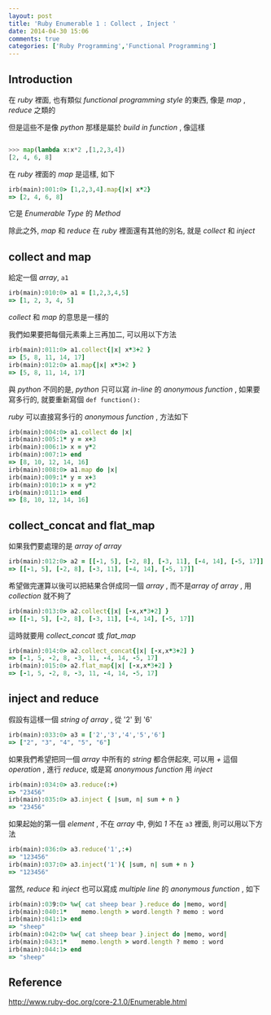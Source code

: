 ```yaml
---
layout: post
title: 'Ruby Enumerable 1 : Collect , Inject '
date: 2014-04-30 15:06
comments: true
categories: ['Ruby Programming','Functional Programming']
---
```


## Introduction


在 *ruby*  裡面, 也有類似 *functional programming style* 的東西, 像是 *map* , *reduce* 之類的


但是這些不是像 *python* 那樣是屬於 *build in function* , 像這樣



```python

>>> map(lambda x:x*2 ,[1,2,3,4])
[2, 4, 6, 8]

```


在 *ruby* 裡面的 *map* 是這樣, 如下



```ruby
irb(main):001:0> [1,2,3,4].map{|x| x*2}
=> [2, 4, 6, 8]

```


它是 *Enumerable Type* 的 *Method* 


除此之外, *map* 和 *reduce* 在 *ruby* 裡面還有其他的別名, 就是 *collect* 和 *inject*

<!--more-->

## collect and map


給定一個 *array*, `a1`



```ruby
irb(main):010:0> a1 = [1,2,3,4,5]
=> [1, 2, 3, 4, 5]

```


*collect* 和 *map* 的意思是一樣的

我們如果要把每個元素乘上三再加二, 可以用以下方法



```ruby
irb(main):011:0> a1.collect{|x| x*3+2 }
=> [5, 8, 11, 14, 17]
irb(main):012:0> a1.map{|x| x*3+2 }
=> [5, 8, 11, 14, 17]

```


與 *python* 不同的是, *python* 只可以寫 *in-line* 的 *anonymous function* , 如果要寫多行的, 就要重新寫個 `def function():`


*ruby* 可以直接寫多行的 *anonymous function* , 方法如下



```ruby
irb(main):004:0> a1.collect do |x|
irb(main):005:1* y = x+3
irb(main):006:1> x = y*2
irb(main):007:1> end
=> [8, 10, 12, 14, 16]
irb(main):008:0> a1.map do |x|
irb(main):009:1* y = x+3
irb(main):010:1> x = y*2
irb(main):011:1> end
=> [8, 10, 12, 14, 16]

```


## collect_concat and flat_map


如果我們要處理的是 *array of array*



```ruby
irb(main):012:0> a2 = [[-1, 5], [-2, 8], [-3, 11], [-4, 14], [-5, 17]]
=> [[-1, 5], [-2, 8], [-3, 11], [-4, 14], [-5, 17]]

```


希望做完運算以後可以把結果合併成同一個 *array* , 而不是*array of array* , 用 *collection* 就不夠了



```ruby
irb(main):013:0> a2.collect{|x| [-x,x*3+2] }
=> [[-1, 5], [-2, 8], [-3, 11], [-4, 14], [-5, 17]]

```


這時就要用 *collect_concat* 或 *flat_map*



```ruby
irb(main):014:0> a2.collect_concat{|x| [-x,x*3+2] }
=> [-1, 5, -2, 8, -3, 11, -4, 14, -5, 17]
irb(main):015:0> a2.flat_map{|x| [-x,x*3+2] }
=> [-1, 5, -2, 8, -3, 11, -4, 14, -5, 17]

```



## inject and reduce



假設有這樣一個 *string of array* , 從 '2' 到 '6' 



```ruby
irb(main):033:0> a3 = ['2','3','4','5','6']
=> ["2", "3", "4", "5", "6"]

```


如果我們希望把同一個 *array* 中所有的 *string* 都合併起來, 可以用 *+* 這個 *operation* , 進行 *reduce*, 或是寫 *anonymous function* 用 *inject*




```ruby
irb(main):034:0> a3.reduce(:+)
=> "23456"
irb(main):035:0> a3.inject { |sum, n| sum + n }
=> "23456"

```


如果起始的第一個 *element* , 不在 *array* 中, 例如 *1* 不在 `a3` 裡面, 則可以用以下方法



```ruby
irb(main):036:0> a3.reduce('1',:+)
=> "123456"
irb(main):037:0> a3.inject('1'){ |sum, n| sum + n }
=> "123456"

```


當然, *reduce* 和 *inject* 也可以寫成 *multiple line* 的 *anonymous function* , 如下



```ruby
irb(main):039:0> %w{ cat sheep bear }.reduce do |memo, word|
irb(main):040:1*    memo.length > word.length ? memo : word
irb(main):041:1> end
=> "sheep"
irb(main):042:0> %w{ cat sheep bear }.inject do |memo, word|
irb(main):043:1*    memo.length > word.length ? memo : word
irb(main):044:1> end
=> "sheep"

```


## Reference


http://www.ruby-doc.org/core-2.1.0/Enumerable.html
